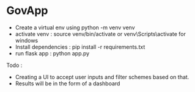# GovApp

- Create a virtual env using python -m venv venv
- activate venv : source venv/bin/activate or venv\Scripts\activate for windows
- Install dependencies : pip install -r requirements.txt
- run flask app : python app.py

Todo : 
- Creating a UI to accept user inputs and filter schemes based on that.
- Results will be in the form of a dashboard
